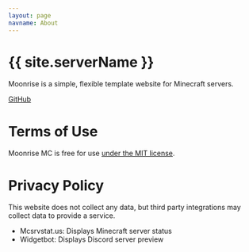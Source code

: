 ```yaml
---
layout: page
navname: About
---
```


# {{ site.serverName }}

Moonrise is a simple, flexible template website for Minecraft servers.

[GitHub](https://github.com/ManfredRichthofen/MC-Nerds)


# Terms of Use

Moonrise MC is free for use [under the MIT license](https://github.com/ManfredRichthofen/MC-Nerds).


# Privacy Policy

This website does not collect any data, but third party integrations may collect data to provide a service.

- Mcsrvstat.us: Displays Minecraft server status
- Widgetbot: Displays Discord server preview
